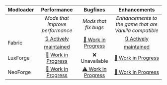 | Modloader | Performance | Bugfixes | Enhancements |
| --- | :---: | :---: | :---: |
| | *Mods that improve performance* | *Mods that fix bugs* | *Enhancements to the game that are Vanilla compatible* |
| Fabric | [🔃 Actively maintained](fabric/optimizations.md) | [🚧 Work in Progress](fabric/fixes.md) | [🔃 Actively maintained](fabric/enhancements.md) |
| LuxForge | [🚧 Work in Progress](forge/optimizations.md) | ❌ Unavailable | [🚧 Work in Progress](forge/enhancements.md) |
| NeoForge | [🚧 Work in Progress](neo/optimizations.md) | [⚠ Work in Progress](neo/fixes.md) | [🚧 Work in Progress](neo/enhancements.md) |